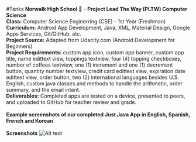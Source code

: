#Tanks
<b>Norwalk High School</b> :school: - <b>Project Lead The Way (PLTW) Computer Science</b><br>
<b>Class:</b> Computer Science Enginerring (CSE) - 1st Year (Freshman)<br>
<b>Curriculum:</b> Android App Development, Java, XML, Material Design, Google Apps Services, Git/GitHub, etc.<br>
<b>Project Source:</b> Adapted from Udacity.com (Android Development for Beginners)<br>
<b>Project Requirements:</b> custom app icon, custom app banner, custom app title, name edittext view, toppings textview, four (4) topping checkboxes, number of coffees textview, one (1) increment and one (1) decrement button, quantity number textview, credit card edittext view, expiration date edittext view, order button, two (2) international languages besides U.S. English, custom java classes and methods to handle the arithmetic, order summary, and the email intent.<br>
<b>Deliverables:</b> Completed apps are tested on a device, presented to peers, and uploaded to GitHub for teacher review and grade.   
<br>
<b>Example screenshots of our completed Just Java App in English, Spanish, French and Korean</b><br><br>
<b>Screenshots</b>
![Alt text](https://github.com/JackTheBOSSYT/UnityGames/blob/master/screenshot/tanks_1.PNG "The Tanks Can Shoot Bullets")
<br>
